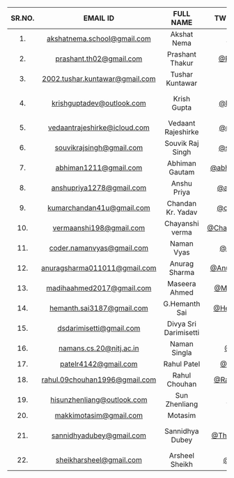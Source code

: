 | SR.NO. | EMAIL ID | FULL NAME | TWITTER HANDLE | ANY QUERY? |
| :--: | :--: | :--: | :--: | :--: |
| 1. | akshatnema.school@gmail.com | Akshat Nema | [@AksNema](https://twitter.com/AksNema) | My hands are desperate to code |
| 2. | prashant.th02@gmail.com | Prashant Thakur | [@Prashant_th18](https://twitter.com/Prashant_th18) | |
| 3. | 2002.tushar.kuntawar@gmail.com | Tushar Kuntawar | [@tusqasi](https://twitter.com/tusqasi) | `print("None")` |
| 4. | krishguptadev@outlook.com | Krish Gupta | [@krishguptadev](https://twitter.com/krishguptadev) | Excited! This is gonna be my first competition 😊😳 |
| 5. | vedaantrajeshirke@icloud.com | Vedaant Rajeshirke | [@rocktopus101](https://twitter.com/rocktopus101) | Looking forward to this! |
| 6. | souvikrajsingh@gmail.com | Souvik Raj Singh | [@souvikrajsingh](https://twitter.com/souvikrajsingh) | Excited for this! |
| 7. | abhiman1211@gmail.com | Abhiman Gautam | [@abhiman83836119](https://twitter.com/abhiman83836119) | Estoy emocionado! |
| 8. | anshupriya1278@gmail.com | Anshu Priya | [@anshupriyastwt](https://twitter.com/anshupriyastwt) | Super Excited 🥳 |
| 9. | kumarchandan41u@gmail.com | Chandan Kr. Yadav | [@chandan kumar](https://twitter.com/erchandandev) | console.log("Excited for this!") |
| 10. | vermaanshi198@gmail.com | Chayanshi verma | [@Chayanshi55249804](https://twitter.com/kenma55249804) | |
| 11. | coder.namanvyas@gmail.com| Naman Vyas| [@coder_rancho](https://twitter.com/coder_rancho) | not yet|
| 12. | anuragsharma011011@gmail.com | Anurag Sharma| [@AnuragS63108526](https://twitter.com/AnuragS63108526) | Happy to be here |
| 13. | madihaahmed2017@gmail.com | Maseera Ahmed | [@MaseeraAhmed2](https://twitter.com/MaseeraAhmed2) | Bla Bla Bla |
| 14. | hemanth.sai3187@gmail.com | G.Hemanth Sai | [@HemanthSai3187](https://twitter.com/HemanthSai3187) | None |
| 15. | dsdarimisetti@gmail.com | Divya Sri Darimisetti | [@irsayvid](https://twitter.com/irsayvid) | Bugs break us, make us |
| 16. | namans.cs.20@nitj.ac.in | Naman Singla | [@Naman_sin](https://twitter.com/Naman_sin) | None |
| 17. | patelr4142@gmail.com | Rahul Patel | [@U_N_R_3_A_L](https://twitter.com/U_N_R_3_A_L) | [@U-N-R-E-A-L](https://replit.com/@U-N-R-E-A-L) | print('Just Unreal!!') |
| 18. | rahul.09chouhan1996@gmail.com | Rahul Chouhan | [@RahulChouhan97](https://twitter.com/RahulChouhan97) |  |
| 19. | hisunzhenliang@outlook.com | Sun Zhenliang | [@CarlSunzl](https://twitter.com/CarlSunzl) | NULL |
| 20. | makkimotasim@gmail.com | Motasim | [@_motasim_](https://twitter.com/_motasim_) | Simply Excited! |
| 21. | sannidhyadubey@gmail.com | Sannidhya Dubey | [@TheGuyDangerous](https://twitter.com/TheGuyDangrous) | Inserts some random query from the net to seem wise |
| 22. | sheikharsheel@gmail.com | Arsheel Sheikh | [@arsheeltwts](https://twitter.com/arsheeltwts) | Excited! |